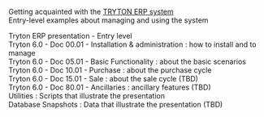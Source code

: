 Getting acquainted with the [TRYTON ERP system](http://www.tryton.org)  
Entry-level examples about managing and using the system 

Tryton ERP presentation - Entry level  
Tryton 6.0 - Doc 00.01 - Installation & administration : how to install and to manage  
Tryton 6.0 - Doc 05.01 - Basic Functionality : about the basic scenarios  
Tryton 6.0 - Doc 10.01 - Purchase : about the purchase cycle  
Tryton 6.0 - Doc 15.01 - Sale : about the sale cycle (TBD)  
Tryton 6.0 - Doc 80.01 - Ancillaries : ancillary features (TBD)  
Utilities : Scripts that illustrate the presentation  
Database Snapshots : Data that illustrate the presentation (TBD)  
